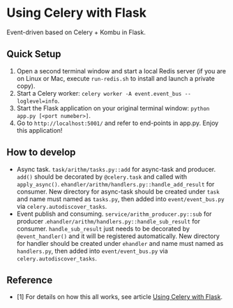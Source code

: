 Using Celery with Flask
=======================
Event-driven based on Celery + Kombu in Flask.

Quick Setup
-----------

1. Open a second terminal window and start a local Redis server (if you are on Linux or Mac, execute `run-redis.sh` to install and launch a private copy).
2. Start a Celery worker: `celery worker -A event.event_bus --loglevel=info`.
3. Start the Flask application on your original terminal window: `python app.py [<port numeber>]`.
4. Go to `http://localhost:5001/` and refer to end-points in app.py. Enjoy this application!

How to develop
--------------
- Async task. `task/arithm/tasks.py::add` for async-task and producer. `add()` should be decorated by `@celery.task` 
    and called with `apply_async()`. `ehandler/arithm/handlers.py::handle_add_result` for consumer. 
    New directory for async-task should be created under `task` and name must named as `tasks.py`, 
    then added into `event/event_bus.py` via `celery.autodiscover_tasks`. 
- Event publish and consuming. `service/arithm_producer.py::sub` for producer .`ehandler/arithm/handlers.py::handle_sub_result` for consumer.
     `handle_sub_result` just needs to be decorated by `@event_handler()` and it will be registered automatically.
    New directory for handler should be created under `ehandler` and name must named as `handlers.py`, 
    then added into `event/event_bus.py` via `celery.autodiscover_tasks`.
    
 
Reference
----------
- [1] For details on how this all works, see article [Using Celery with Flask](http://blog.miguelgrinberg.com/post/using-celery-with-flask).
